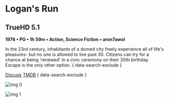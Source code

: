 # Logan's Run

## TrueHD 5.1

**1976 • PG • 1h 59m • Action, Science Fiction • aron7awol**

In the 23rd century, inhabitants of a domed city freely experience all of life's pleasures- but no one is allowed to live past 30. Citizens can try for a chance at being 'renewed' in a civic ceremony on their 30th birthday. Escape is the only other option.
{ data-search-exclude }

[Discuss](https://www.avsforum.com/threads/bass-eq-for-filtered-movies.2995212/post-59347132)  [TMDB](10803)
{ data-search-exclude }

![img 0](https://i.imgur.com/rKoOgsh.jpg)

![img 1](https://i.imgur.com/FoilmKE.png)

